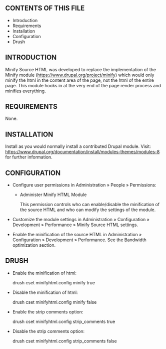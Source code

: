 CONTENTS OF THIS FILE
---------------------
   
 * Introduction
 * Requirements
 * Installation
 * Configuration
 * Drush

INTRODUCTION
------------

Minify Source HTML was developed to replace the implementation of the Minify
module (https://www.drupal.org/project/minify) which would only minify the html
in the content area of the page, not the html of the entire page. This module
hooks in at the very end of the page render process and minifies everything.

REQUIREMENTS
------------

None.

INSTALLATION
------------

Install as you would normally install a contributed Drupal module. Visit:
https://www.drupal.org/documentation/install/modules-themes/modules-8 for
further information.

CONFIGURATION
-------------

* Configure user permissions in Administration » People » Permissions:

  - Administer Minify HTML Module

    This permission controls who can enable/disable the minification of the
    source HTML and who can modify the settings of the module.

* Customize the module settings in Administration » Configuration » Development
    » Performance » Minify Source HTML settings.

* Enable the minification of the source HTML in Administration » Configuration
    » Development » Performance.  See the Bandwidth optimization section.

DRUSH
-----

* Enable the minification of html:

  drush cset minifyhtml.config minify true

* Disable the minification of html:

  drush cset minifyhtml.config minify false

* Enable the strip comments option:

  drush cset minifyhtml.config strip_comments true

* Disable the strip comments option:

  drush cset minifyhtml.config strip_comments false
